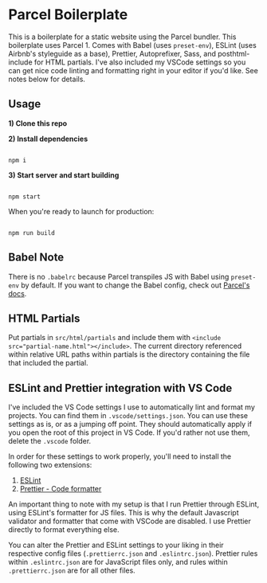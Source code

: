 # Parcel Boilerplate

This is a boilerplate for a static website using the Parcel bundler. This boilerplate uses Parcel 1. Comes with Babel (uses `preset-env`), ESLint (uses Airbnb's styleguide as a base), Prettier, Autoprefixer, Sass, and posthtml-include for HTML partials. I've also included my VSCode settings so you can get nice code linting and formatting right in your editor if you'd like. See notes below for details.

## Usage

**1) Clone this repo**

**2) Install dependencies**

```

npm i

```

**3) Start server and start building**

```

npm start

```

When you're ready to launch for production:

```

npm run build

```

## Babel Note

There is no `.babelrc` because Parcel transpiles JS with Babel using `preset-env` by default. If you want to change the Babel config, check out [Parcel's docs](https://parceljs.org/javascript.html).

## HTML Partials

Put partials in `src/html/partials` and include them with `<include src="partial-name.html"></include>`. The current directory referenced within relative URL paths within partials is the directory containing the file that included the partial.

## ESLint and Prettier integration with VS Code

I've included the VS Code settings I use to automatically lint and format my projects. You can find them in `.vscode/settings.json`. You can use these settings as is, or as a jumping off point. They should automatically apply if you open the root of this project in VS Code. If you'd rather not use them, delete the `.vscode` folder.

In order for these settings to work properly, you'll need to install the following two extensions:

1. [ESLint](https://marketplace.visualstudio.com/items?itemName=dbaeumer.vscode-eslint)
2. [Prettier - Code formatter](https://marketplace.visualstudio.com/items?itemName=esbenp.prettier-vscode)

An important thing to note with my setup is that I run Prettier through ESLint, using ESLint's formatter for JS files. This is why the default Javascript validator and formatter that come with VSCode are disabled. I use Prettier directly to format everything else.

You can alter the Prettier and ESLint settings to your liking in their respective config files (`.prettierrc.json` and `.eslintrc.json`). Prettier rules within `.eslintrc.json` are for JavaScript files only, and rules within `.prettierrc.json` are for all other files.
